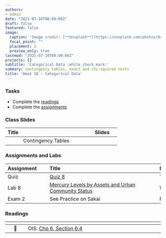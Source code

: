 ```yaml
---
authors:
- admin
date: "2021-07-10T00:00:00Z"
draft: false
featured: false
image:
  caption: 'Image credit: [**Unsplash**](https://unsplash.com/photos/D4LDw5eXhgg)'
  focal_point: ""
  placement: 2
  preview_only: true
lastmod: "2021-07-10T00:00:00Z"
projects: []
subtitle: 'Categorical Data :white_check_mark:'
summary: contingency tables, exact and chi-squared tests
title: 'Week 10 - Categorical Data'
---
```



### Tasks

- Complete the [readings](/post/10-week/#readings)
- Complete the [assignments](/post/10-week/#assignments)


### Class Slides 

| <div style="width:250px;text-align:left">Title</div> | <div  style="width:80px;text-align:center">Slides</div> | 
|:---:|:---------------------|
| Contingency Tables   | [<span style="color: #4b5357;"><i class="fas fa-desktop fa-lg"></i></span>](https://sta198f2021.github.io/website/slides/week-10/w10-l01-fish-chi2.html)  | 


### Assignments and Labs

| <div style="width:120px;text-align:left">Assignment</div> | <div style="width:340px;text-align:left">Title</div> | <div style="width:200px;text-align:left">Due</div> |
|:---|:---|:---|
| Quiz | [Quiz 8](https://sakai.duke.edu) | Tues., 10/26 |
| Lab 8 |[Mercury Levels by Assets and Urban Community Status](https://sta198f2021.github.io/website/slides/week-10/lab-08-mercury-reg2.html)| Wed., 10/27 |
| Exam 2 | See Practice on Sakai | Fri., 10/29 |



### Readings

| <div style="width:50px"></div>  | <div style="width:420px"></div>  |  <div style="width:200px"></div> |
|:---:|:---|:---:|
| :open_book: | OIS: [Chp 6, Section 6.4](https://www.openintro.org/book/os/)  | **Required** |









